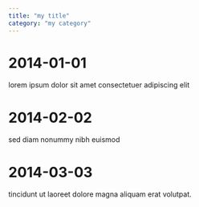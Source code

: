 ```yaml
---
title: "my title"
category: "my category"
---
```


# 2014-01-01
lorem ipsum dolor sit amet
consectetuer adipiscing elit

# 2014-02-02
sed diam nonummy nibh euismod

# 2014-03-03
tincidunt ut laoreet dolore magna aliquam
erat volutpat.
